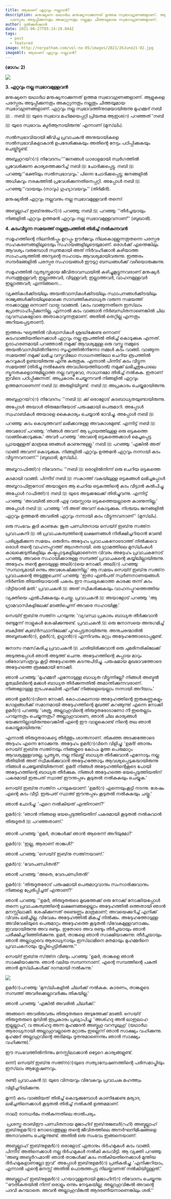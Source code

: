 ```yaml
---
title: ആരാണ് ഏറ്റവും നല്ലവന്‍?
description: മനുഷ്യനെ യഥാര്‍ഥ മനുഷ്യനാക്കുന്നത് ഉത്തമ സ്വഭാവഗുണങ്ങളാണ്. ആളുകളെ
  പരസ്പരം അടുപ്പിക്കുന്നതും അകറ്റുന്നതും നല്ലതും ചീത്തയുമായ സ്വഭാവഗുണങ്ങളാണ്.
author: ദുല്‍ക്കര്‍ഷാന്‍
date: 2021-06-27T05:14:19.844Z
tags:
  - post
  - featured
image: http://nerpatham.com/vol-no-05/images/2021/26June21-02.jpg
imageAlt: ആരാണ് ഏറ്റവും നല്ലവന്‍?
---
```

<!--StartFragment-->

**(ഭാഗം: 2)**

![](http://nerpatham.com/vol-no-05/images/2021/26June21-02.jpg)

**3. ഏറ്റവും നല്ല സ്വഭാവമുള്ളവന്‍**

മനുഷ്യനെ യഥാര്‍ഥ മനുഷ്യനാക്കുന്നത് ഉത്തമ സ്വഭാവഗുണങ്ങളാണ്. ആളുകളെ പരസ്പരം അടുപ്പിക്കുന്നതും അകറ്റുന്നതും നല്ലതും ചീത്തയുമായ സ്വഭാവഗുണങ്ങളാണ്. ഏറ്റവും നല്ല സ്വഭാവത്തിനുടമയായിരുന്നു മുഹമ്മദ് നബി ﷺ . നബി ﷺ യുടെ സ്വഭാവ മഹിമയെപ്പറ്റി പ്രിയതമ ആഇശ(റ) പറഞ്ഞത് 'നബി ﷺ യുടെ സ്വഭാവം ക്വുര്‍ആനായിരുന്നു' എന്നാണ് (മുസ്‌ലിം).

സല്‍സ്വഭാവിയായി ജീവിച്ച പ്രവാചകന്‍ അനുയായികളെ സല്‍സ്വഭാവികളാകാന്‍ ഉപദേശിക്കുകയും അതിന്റെ നേട്ടം പഠിപ്പിക്കുകയും ചെയ്തിട്ടുണ്ട്.

അബൂഹുറയ്‌റ(റ) നിവേദനം:'''ജനങ്ങള്‍ ധാരാളമായി സ്വര്‍ഗത്തില്‍ പ്രവേശിക്കുന്ന കാര്യത്തെക്കുറിച്ച് നബി ﷺ ചോദിക്കപ്പെട്ടു. നബി ﷺ പറഞ്ഞു:''ഭക്തിയും സല്‍സ്വഭാവവും.' പിന്നെ ചോദിക്കപ്പെട്ടു; ജനങ്ങളില്‍ അധികവും നരകത്തില്‍ പ്രവേശിക്കുന്നതിനെപ്പറ്റി. അപ്പോള്‍ നബി ﷺ പറഞ്ഞു:''വായയും (നാവും) ഗുഹ്യാവയവും'' (തിര്‍മിദി).

മനുഷ്യരില്‍ ഏറ്റവും നല്ലവനും നല്ല സ്വഭാവമുള്ളവന്‍ തന്നെ!

അബ്ദുല്ലാഹ് ഇബ്‌നുഅംറ്(റ) പറഞ്ഞു; നബി ﷺ പറഞ്ഞു: ''തീര്‍ച്ചയായും നിങ്ങളില്‍ ഏറ്റവും ഉത്തമന്‍ ഏറ്റവും നല്ല സ്വഭാവമുള്ളവനാണ്'' (ബുഖാരി).

**4. കടംവീട്ടുന്ന സമയത്ത് നല്ലരൂപത്തില്‍ തിരിച്ച് നല്‍കുന്നവന്‍**

സമൂഹത്തിന്റെ നിലനില്‍പ്പും ഉറപ്പും ഊര്‍ജവും നിലകൊള്ളുന്നതുതന്നെ പരസ്പര സഹകരണങ്ങളിലൂടെയും സഹായങ്ങളിലൂടെയുമാണ്. ഒരാള്‍ക്ക് എന്തെങ്കിലും ആവശ്യം വരുമ്പോള്‍ സ്വന്തമായി അത് നിര്‍വഹിക്കാന്‍ കഴിയാത്ത സാഹചര്യത്തില്‍ അന്യന്റെ സഹായം ആവശ്യമായിവരുന്നു. ഇത്തരം സന്ദര്‍ഭങ്ങളില്‍ പരസ്പര സഹായങ്ങള്‍ ഈടുറ്റ ബന്ധങ്ങള്‍ക്ക് വഴിയൊരുക്കുന്നു.

സമൂഹത്തില്‍ വ്യത്യസ്തമായ ജീവിതാവസ്ഥയില്‍ കഴിച്ചുകൂട്ടുന്നവരാണ് മനുഷ്യര്‍. സമ്പത്തുള്ളവര്‍; ഇല്ലാത്തവര്‍, വീടുള്ളവര്‍; ഇല്ലാത്തവര്‍, വാഹനമുള്ളവര്‍ ഇല്ലാത്തവര്‍; എന്നിങ്ങനെ...

വ്യക്തികള്‍ക്കിടയിലും അയല്‍വാസികള്‍ക്കിടയിലും സ്ഥാപനങ്ങള്‍ക്കിടയിലും രാജ്യങ്ങള്‍ക്കിടയിലുമൊക്കെ സാമ്പത്തികബാധ്യത വരുന്ന സമയത്ത് നടക്കാറുള്ള ഒന്നാണ് വായ്പ വാങ്ങല്‍. (കടം വാങ്ങുന്നതിനെ ഇസ്‌ലാം പ്രോത്സാഹിപ്പിക്കുന്നില്ല. എന്നാല്‍ കടം വാങ്ങാന്‍ നിര്‍ബന്ധിതനാണെങ്കില്‍ ചില വ്യവസ്ഥകളോടെ അതാകാവുന്നതുമാണ്. അതില്‍ തെറ്റില്ല എന്നതും അറിയപ്പെട്ടതാണ്).

ഇത്തരം ഘട്ടത്തില്‍ വിശ്വാസികള്‍ ശ്രദ്ധിക്കേണ്ട ഒന്നാണ് കടംവാങ്ങിയതിനെക്കാള്‍ ഏറ്റവും നല്ല രൂപത്തില്‍ തിരിച്ച് കൊടുക്കുക എന്നത്. ഉദാഹരണമായി പറഞ്ഞാല്‍ നമുക്ക് ആവശ്യമുള്ള ഒരു വസ്തു നമ്മുടെ അയല്‍വാസിയില്‍നിന്നോ സുഹൃത്തില്‍നിന്നോ നമ്മള്‍ കടം വാങ്ങി. വാങ്ങുന്ന സമയത്ത് നമുക്ക് ലഭിച്ച വസ്തുവിലോ സാധനത്തിലോ ചെറിയ രൂപത്തില്‍ കുറവുകള്‍ ഉണ്ടായിരുന്നു എന്നു കരുതുക. എന്നാല്‍ പിന്നീട് കടം വീട്ടുന്ന സമയത്ത് (തിരിച്ചു നല്‍കേണ്ട അവധിയെത്തിയാല്‍) നമുക്ക് ലഭിച്ചതുപോലെ ന്യൂനതകളൊന്നുമില്ലാത്ത നല്ല വസ്തുവോ, സാധനമോ തിരിച്ച് നല്‍കുക. ഇതാണ് ഇവിടെ പഠിപ്പിക്കുന്നത്. അപ്രകാരം ചെയ്യുന്നവന്‍ നിങ്ങളില്‍ ഏറ്റവും ഉത്തമനാണെന്ന് നബി ﷺ അരുളിയിട്ടുണ്ട്. നബി ﷺ അപ്രകാരം ചെയ്യുമായിരുന്നു.

അബൂഹുറയ്‌റ(റ) നിവേദനം: ''നബി ﷺ ക്ക് ഒരാളോട് കടബാധ്യതയുണ്ടായിരുന്നു. അപ്പോള്‍ അയാള്‍ തിരുമേനിയോട് പരുഷമായി പെരുമാറി. അപ്പോള്‍ സ്വഹാബികള്‍ അയാളെ കൈകാര്യം ചെയ്യാന്‍ ഭാവിച്ചു. അപ്പോള്‍ നബി ﷺ പറഞ്ഞു: കടം കൊടുത്തവന് ലഭിക്കാനുള്ള അവകാശമുണ്ട്. എന്നിട്ട് നബി ﷺ അവരോട് പറഞ്ഞു: 'നിങ്ങള്‍ അവന് ആ പ്രായത്തിലുള്ള ഒരു ഒട്ടകത്തെ വാങ്ങിക്കൊടുക്കുക.' അവര്‍ പറഞ്ഞു: 'അവന്റെ ഒട്ടകത്തെക്കാള്‍ മെച്ചപ്പെട്ട പ്രായമുള്ളത് മാത്രമെ ഞങ്ങള്‍ കാണുന്നുള്ളൂ.' നബി ﷺ പറഞ്ഞു: 'എങ്കില്‍ അത് വാങ്ങി അവന്ന് കൊടുക്കുക. നിങ്ങളില്‍ ഏറ്റവും ഉത്തമന്‍ ഏറ്റവും നന്നായി കടം വീട്ടുന്നവനാണ്.'' (ബുഖാരി, മുസ്‌ലിം).

അബൂറാഫിഅ്(റ) നിവേദനം: ''നബി ﷺ ഒരാളില്‍നിന്ന് ഒരു ചെറിയ ഒട്ടകത്തെ കടമായി വാങ്ങി. പിന്നീട് നബി ﷺ സകാത്ത് വകയിലുള്ള ഒട്ടകങ്ങള്‍ ലഭിച്ചപ്പോള്‍ അബൂറാഫിഇനോട് അയാളുടെ ആ ചെറിയ ഒട്ടകത്തിന്റെ കടം വീട്ടാന്‍ കല്‍പിച്ചു. അപ്പോള്‍ റാഫിഅ്(റ) നബി ﷺ യുടെ അടുക്കലേക്ക് തിരിച്ചുവന്നു. എന്നിട്ട് പറഞ്ഞു: 'അവയില്‍ ഞാന്‍ ഏഴു വയസ്സായ ഒട്ടകത്തെയല്ലാതെ കാണുന്നില്ല.' അപ്പോള്‍ നബി ﷺ പറഞ്ഞു: 'നീ അത് അവന് കൊടുക്കുക. നിശ്ചയം ജനങ്ങളില്‍ ഏറ്റവും ഉത്തമന്‍ അവരില്‍ ഏറ്റവും നന്നായി കടം വീട്ടുന്നവനാണ്'' (മുസ്‌ലിം).

ഒരു സംഭവം കൂടി കാണുക: ജൂത പണ്ഡിതനായ സെയ്ദ് ഇബ്‌നു സഅ്‌ന പ്രവാചകനി ﷺ ല്‍ പ്രവാചകത്വത്തിന്റെ ലക്ഷണങ്ങള്‍ നിരീക്ഷിച്ചറിയാന്‍ വേണ്ടി പരിശ്രമിക്കുന്ന സമയം. ഒരുദിനം അദ്ദേഹം പ്രവാചകനോടൊത്ത് നില്‍ക്കവെ ഒരാള്‍ തന്റെ വാഹനപ്പുറത്ത് ആഗതനായി. ഒരു ഗ്രാമത്തിലെ മുസ്‌ലിംകള്‍ കാലക്കെടുതികളിലും കഷ്ടപ്പാടുകളിലുമാണെന്ന വിവരം അദ്ദേഹം പ്രവാചകനോട് പറഞ്ഞു. അവരെ സഹായിക്കാനുള്ള സമ്പത്ത് പ്രവാചകന്റെ കയ്യിലില്ലായിരുന്നു. അദ്ദേഹം തന്റെ കൂടെയുള്ള അലി(റ)യെ നോക്കി. അലി(റ) പറഞ്ഞു: 'സമ്പാദ്യമായി ഒന്നും അവശേഷിക്കുന്നില്ല.' ആ സമയം സെയ്ദ് ഇബ്‌നു സഅ്‌ന പ്രവാചകന്റെ അടുത്തുചെന്ന് പറഞ്ഞു: 'ഇതാ എണ്‍പത് സ്വര്‍ണനാണയങ്ങള്‍. നിര്‍ണിത തീയതിയായാല്‍ പകരം ഈ സംഖ്യക്കൊത്ത കാരക്ക തന്ന് കടം വീട്ടിയാല്‍ മതി.' പ്രവാചകന്‍ ﷺ അത് സ്വീകരിക്കുകയും വാഹനപ്പുറത്തെത്തിയ വ്യക്തിയെ ഏല്‍പിക്കുകയും ചെയ്തു. പ്രവാചകന്‍ ﷺ അയാളോട് പറഞ്ഞു: 'ആ ഗ്രാമവാസികളിലേക്ക് മടങ്ങിച്ചെന്ന് അവരെ സഹായിക്കൂ.'

സെയ്ദ് ഇബ്‌നു സഅ്‌ന പറയുന്നു: 'വ്യവസ്ഥ പ്രകാരം ബാധ്യത തീര്‍ക്കുവാന്‍ രണ്ടുമൂന്ന് നാളുകള്‍ ശേഷിക്കുന്നുണ്ട്. പ്രവാചകന്‍ ﷺ ഒരു ജനാസയെ അനുഗമിച്ച് ബക്വീഅ് ക്വബ്ര്‍സ്ഥാനിലേക്ക് പുറപ്പെട്ടതായിരുന്നു. അനുചരന്മാരില്‍ അബൂബക്കര്‍(റ), ഉമര്‍(റ), ഉഥ്മാന്‍(റ) എന്നിവരും മറ്റും അദ്ദേഹത്തോടൊപ്പമുണ്ട്.

ജനാസ നമസ്‌കരിച്ച പ്രവാചകന്‍ ﷺ ചാരിയിരിക്കുവാന്‍ ഒരു ചുമരിനരികിലേക്ക് അടുത്തപ്പോള്‍ ഞാന്‍ അടുത്ത് ചെന്നു. അദ്ദേഹത്തിന്റെ കുപ്പായ മാറും ശിരോവസത്രവും കൂട്ടി അദ്ദേഹത്തെ കടന്നുപിടിച്ചു. പരുഷമായ മുഖഭാവത്തോടെ അദ്ദേഹത്തെ രൂക്ഷമായി നോക്കി.

ഞാന്‍ പറഞ്ഞു: 'മുഹമ്മദ്! എന്നോടുള്ള ബാധ്യത വീട്ടുന്നില്ലേ? നിങ്ങള്‍ അബ്ദുല്‍ മുത്വലിബിന്റെ മക്കള്‍ ബാധ്യത തീര്‍ക്കുന്നതില്‍ അമാന്തിക്കുന്നവരാണ്. നിങ്ങളോടുള്ള ഇടപഴകലില്‍ എനിക്ക് നിങ്ങളെയെല്ലാം നന്നായി അറിയാം.'

ഞാന്‍ ഉമര്‍(റ)വിനെ നോക്കി. കോപാകുലനായ അദ്ദേഹത്തിന്റെ ഇരുകണ്ണുകളും ഗോളങ്ങള്‍ക്ക് സമാനമായി അദ്ദേഹത്തിന്റെ മുഖത്ത് കറങ്ങുന്നു! എന്നെ നോക്കി ഉമര്‍(റ) പറഞ്ഞു: 'ശത്രൂ, അല്ലാഹുവിന്റെ തിരുദൂതരോടാണോ നീ ഇതെല്ലാം പറയുന്നതും ചെയ്യുന്നതും? അല്ലാഹുവാണെ, ഞാന്‍ ചില കാര്യങ്ങള്‍ ഭയക്കുന്നില്ലായിരുന്നുവെങ്കില്‍ എന്റെ ഈ വാളുകൊണ്ട് നിന്റെ തല ഞാന്‍ കൊയ്യുമായിരുന്നു.'

എന്നാല്‍ തിരുദൂതരാകട്ടെ തീര്‍ത്തും ശാന്തനാണ്. തികഞ്ഞ അടക്കത്തോടെ അദ്ദഹം എന്നെ നോക്കുന്നു. അദ്ദേഹം ഉമര്‍(റ)വിനെ വിളിച്ചു: 'ഉമര്‍! ഞാനും സെയ്ദ് ഇബ്‌നു സഅ്‌നയും നിങ്ങളുടെ കോപം മൂത്ത പെരുമാറ്റം ആവശ്യമുള്ളവരല്ല. പ്രത്യുത, നല്ല നിലയ്ക്ക് ബാധ്യത തീര്‍ക്കുവാന്‍ എന്നോടും നല്ല രീതിയില്‍ അത് സ്വീകരിക്കുവാന്‍ അദ്ദേഹത്തോടും ആവശ്യപ്പെടുകയായിരുന്നു നിങ്ങള്‍ ചെയ്യേണ്ടിയിരുന്നത്. ഉമര്‍! നിങ്ങള്‍ അദ്ദേഹത്തിന്റെകൂടെ പോയി അദ്ദേഹത്തിന്റെ ബാധ്യത തീര്‍ക്കുക. നിങ്ങള്‍ അദ്ദേഹത്തെ ഭയപ്പെടുത്തിയതിന് പകരമായി ഇരുപത് സ്വാഅ് ഈന്തപ്പഴം കൂടുതല്‍ നല്‍കുകയും ചെയ്യുക.'

സെയ്ദ് ഇബ്‌നു സഅ്‌ന പറയുകയാണ്: 'ഉമര്‍(റ) എന്നെയുംകൂട്ടി നടന്നു. ശേഷം എന്റെ കടം വീട്ടി. ഇരുപത് സ്വാഅ് ഈന്തപ്പഴം കൂടുതല്‍ നല്‍കുകയും ചയ്തു.'

ഞാന്‍ ചോദിച്ചു: 'ഏറെ നല്‍കിയത് എന്തിനാണ്?'

ഉമര്‍(റ): 'ഞാന്‍ നിങ്ങളെ ഭയപ്പെടുത്തിയതിന് പകരമായി കൂടുതല്‍ നല്‍കുവാന്‍ തിരുദൂതര്‍ ﷺ പറഞ്ഞതാണ്.'

ഞാന്‍ പറഞ്ഞു: 'ഉമര്‍, താങ്കള്‍ക്ക് ഞാന്‍ ആരെന്ന് അറിയുമോ?'

ഉമര്‍(റ): 'ഇല്ല, ആരാണ് താങ്കള്‍?'

ഞാന്‍ പറഞ്ഞു: 'സെയ്ദ് ഇബ്‌നു സഅ്‌നയാണ്.'

ഉമര്‍(റ): 'വേദപണ്ഡിതന്‍?'

ഞാന്‍ പറഞ്ഞു: 'അതെ, വേദപണ്ഡിതന്‍!'

ഉമര്‍(റ): 'തിരുദൂതരോട് പരുഷമായി പെരുമാറുവാനും സംസാരിക്കുവാനും നിങ്ങളെ പ്രേരിപ്പിച്ചത് എന്താണ്?'

ഞാന്‍ പറഞ്ഞു: ''ഉമര്‍, തിരുദൂതരുടെ മുഖത്തേക്ക് ഒരു നോക്ക് നോക്കിയപ്പോള്‍ തന്നെ പ്രവാചകത്വത്തിന്റെ ലക്ഷണങ്ങളെല്ലാം അദ്ദേഹത്തില്‍ ഒത്തതായി ഞാന്‍ മനസ്സിലാക്കി. ശേഷിക്കുന്നത് രണ്ടെണ്ണം മാത്രമാണ്; അവയെക്കുറിച്ച് എനിക്ക് വിവരം ലഭിച്ചില്ല. വിവേകം അദ്ദേഹത്തില്‍ മികച്ച് നില്‍ക്കും. അദ്ദേഹത്തോടുള്ള അവിവേകിയുടെ പെരുമാറ്റം അദ്ദേഹത്തെ കൂടുതല്‍ വിവേകമുള്ളവനാക്കും. ഇവയായിരുന്നു അവ രണ്ടും. ഇതോടെ അവ രണ്ടും തീര്‍ച്ചയായും ഞാന്‍ പരീക്ഷിച്ചറിഞ്ഞിരിക്കുന്നു. ഉമര്‍, താങ്കളെ ഞാന്‍ സാക്ഷിയാക്കുന്നു: തീര്‍ച്ചയായും ഞാന്‍ അല്ലാഹുവെ ആരാധ്യനായും ഇസ്‌ലാമിനെ മതമായും മുഹമ്മദിനെ പ്രവാചകനായും തൃപ്തിപ്പെട്ടിരിക്കുന്നു.''

സെയ്ദ് ഇബ്‌നു സ്അ്‌ന വീണ്ടും പറഞ്ഞു: 'ഉമര്‍, താങ്കളെ ഞാന്‍ സാക്ഷിയാക്കുന്നു. ഞാന്‍ വലിയ സമ്പന്നനാണ്. എന്റെ സമ്പത്തിന്റെ പകുതി ഞാന്‍ മുസ്‌ലിംകള്‍ക്ക് ദാനമായി നല്‍കുന്നു.'

![](http://nerpatham.com/vol-no-05/images/2021/26June21-03.jpg)

ഉമര്‍(റ)പറഞ്ഞു: 'മുസ്‌ലിംകളില്‍ ചിലര്‍ക്ക് നല്‍കുക. കാരണം, താങ്കളുടെ സമ്പത്ത് അവര്‍ക്കെല്ലാവര്‍ക്കും തികയില്ല.'

ഞാന്‍ പറഞ്ഞു: 'എങ്കില്‍ അവരില്‍ ചിലര്‍ക്ക്.'

അങ്ങനെ അവരിരുവരും തിരുദൂതരുടെ അടുത്തേക്ക് മടങ്ങി. സെയ്ദ് തിരുദൂതരുടെ മുമ്പില്‍ ഇപ്രകാരം പ്രഖ്യാപിച്ചു: 'അശ്ഹദു അന്‍ ലാഇലാഹ ഇല്ലല്ലാഹ്, വ അശ്ഹദു അന്ന മുഹമ്മദന്‍ അബ്ദുഹു വറസൂലുഹു' (യഥാര്‍ഥ ആരാധ്യനായി അല്ലാഹുവല്ലാതെ മറ്റാരും ഇല്ലെന്ന് ഞാന്‍ സാക്ഷ്യം വഹിക്കുന്നു. മുഹമ്മദ് അല്ലാഹുവിന്റെ അടിമയും ദൂതനുമാണെന്നും ഞാന്‍ സാക്ഷ്യം വഹിക്കുന്നു).'

ഈ സംഭവത്തില്‍നിന്നും മനസ്സിലാക്കാന്‍ ഒട്ടേറെ കാര്യങ്ങളുണ്ട്.

ഒന്ന്) സെയ്ദ് ഇബ്‌നു സഅ്‌ന(റ)യുടെ സത്യാന്വേഷണത്തിന്റെ പരിസമാപ്തിയും ഇസ്‌ലാം ആശ്ലേഷണവും.

രണ്ട്) പ്രവാചകന്‍ ﷺ യുടെ വിനയവും വിവേകവും പ്രവാചക മഹത്ത്വം വിളിച്ചറിയിക്കുന്നു.

മൂന്ന്) കടം വാങ്ങിയത് തിരിച്ച് കൊടുക്കുമ്പോള്‍ കാണിക്കേണ്ട മര്യാദ, ലഭിച്ചതിനെക്കാള്‍ കൂടുതല്‍ തിരിച്ച് നല്‍കല്‍ ഉത്തമമാണ്.

നാല്) ദാനധര്‍മം നല്‍കുന്നതിലെ താല്‍പര്യം.

 പ്രശസ്ത താബിഈ പണ്ഡിതനായ മുജാഹിദ് ഇബ്‌നുജബര്‍(റഹി) അബ്ദുല്ലാഹ് ഇബ്‌നുഉമറി(റ) നോടൊത്തുള്ള തന്റെ ജീവിതത്തിലെ അനര്‍ഘനിമിഷങ്ങളെ അനാവരണം ചെയ്യുന്നുണ്ട്. അതില്‍ ഒരു സംഭവം ഇങ്ങനെയാണ്:

അബ്ദുല്ലാഹ് ഇബ്‌നുഉമര്‍(റ) ഒരാളോട് ഏതാനും ദിര്‍ഹമുകള്‍ കടം വാങ്ങി. പിന്നീട് അതിനെക്കാള്‍ നല്ല ദിര്‍ഹമുകള്‍ നല്‍കി കടംവീട്ടി. ആ വ്യക്തി പറഞ്ഞു: 'അബൂ അബ്ദുര്‍റഹ്മാന്‍! ഞാന്‍ താങ്കള്‍ക്ക് കടം നല്‍കിയതിനെക്കാള്‍ മുന്തിയ ദിര്‍ഹമുകളാണല്ലോ ഇവ!' അപ്പോള്‍ ഇബ്‌നുഉമര്‍(റ) പ്രതികരിച്ചു: 'എനിക്കറിയാം, എന്നാല്‍ എന്റെ മനസ്സ് അതില്‍ പൊരുത്തപ്പട്ട നിലയ്ക്കാണത് നല്‍കിയിട്ടുള്ളത്.'

അബ്ദുല്ലാഹ് ഇബ്‌നുഉമര്‍(റ) പറയാറുള്ളതായി മുജാഹിദ്(റ) നിവേദനം ചെയ്യുന്നു: ''ഭൗതികതയില്‍ നിന്ന് ഒരാളും ഒന്നും നേടുകയില്ല; അല്ലാഹുവിങ്കല്‍ അവന്റെ പദവി കുറയാതെ. അവന്‍ അല്ലാഹുവിങ്കല്‍ ആദരണീയനാണെങ്കിലും ശരി.''

<!--EndFragment-->